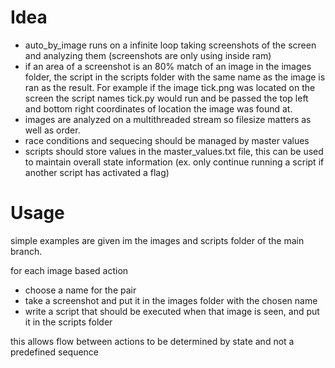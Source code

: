 # Idea

* auto_by_image runs on a infinite loop taking screenshots of the screen and analyzing them (screenshots are only using inside ram)
* if an area of a screenshot is an 80% match of an image in the images folder, the script in the scripts folder with the same name as the image is ran as the result. For example if the image tick.png was located on the screen the script names tick.py would run and be passed the top left and bottom right coordinates of location the image was found at.
* images are analyzed on a multithreaded stream so filesize matters as well as order.
* race conditions and sequecing should be managed by master values
* scripts should store values in the master_values.txt file, this can be used to maintain overall state information (ex. only continue running a script if another script has activated a flag)

# Usage

simple examples are given im the images and scripts folder of the main branch.

for each image based action

* choose a name for the pair
* take a screenshot and put it in the images folder with the chosen name
* write a script that should be executed when that image is seen, and put it in the scripts folder

this allows flow between actions to be determined by state and not a predefined sequence
